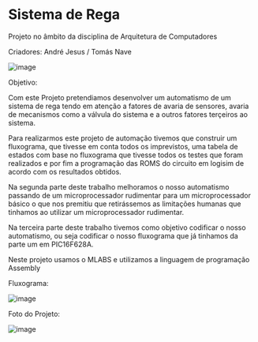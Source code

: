 # Sistema de Rega

Projeto no âmbito da disciplina de Arquitetura de Computadores

Criadores: André Jesus / Tomás Nave

![image](https://github.com/TomasNave-a22208623/Sistema-de-Rega/assets/127102331/9336fec9-511b-4ba2-8ccb-1dc2f89fec1b)


Objetivo:

Com este Projeto pretendiamos desenvolver um automatismo de um sistema de rega tendo em atenção a fatores de avaria de sensores, avaria de mecanismos como a válvula do sistema e a outros fatores terçeiros ao sistema.

Para realizarmos este projeto de automação tivemos que construir um fluxograma, que tivesse em conta todos os imprevistos, uma tabela de estados com base no fluxograma que tivesse todos os testes que foram realizados e por fim a programação das ROMS do circuito em logisim de acordo com os resultados obtidos.

Na segunda parte deste trabalho melhoramos o nosso automatismo passando de um microprocessador rudimentar para um microprocessador básico o que nos premitiu que retirássemos as limitações humanas que tinhamos ao utilizar um microprocessador rudimentar.

Na terceira parte deste trabalho tivemos como objetivo codificar o nosso automatismo, ou seja codificar o nosso fluxograma que já tinhamos da parte um em PIC16F628A.

Neste projeto usamos o MLABS e utilizamos a linguagem de programação Assembly

Fluxograma:

![image](https://github.com/TomasNave-a22208623/Sistema-de-Rega/assets/127102331/428489e9-e5f5-4935-9404-b6c7c8e836e2)


Foto do Projeto:

![image](https://github.com/TomasNave-a22208623/Sistema-de-Rega/assets/127102331/dc3df965-f34c-47f3-8f0e-8a462812efe7)
